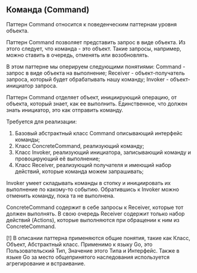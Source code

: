 
## Команда (Command)

Паттерн Command относится к поведенческим паттернам уровня объекта.

Паттерн Command позволяет представить запрос в виде объекта. Из этого следует, что команда - это объект. Такие запросы, например, можно ставить в очередь, отменять или возобновлять.

В этом паттерне мы оперируем следующими понятиями:
Command - запрос в виде объекта на выполнение;
Receiver - объект-получатель запроса, который будет обрабатывать нашу команду;
Invoker - объект-инициатор запроса.

Паттерн Command отделяет объект, инициирующий операцию, от объекта, который знает, как ее выполнить. Единственное, что должен знать инициатор, это как отправить команду.

Требуется для реализации:

1. Базовый абстрактный класс Command описывающий интерфейс команды;
2. Класс ConcreteCommand, реализующий команду;
3. Класс Invoker, реализующий инициатора, записывающий команду и провоцирующий её выполнение;
4. Класс Receiver, реализующий получателя и имеющий набор действий, которые команда можем запрашивать;

Invoker умеет складывать команды в стопку и инициировать их выполнение по какому-то событию. Обратившись к Invoker можно отменить команду, пока та не выполнена.

ConcreteCommand содержит в себе запросы к Receiver, которые тот должен выполнять. В свою очередь Receiver содержит только набор действий (Actions), которые выполняются при обращении к ним из ConcreteCommand.

[!] В описании паттерна применяются общие понятия, такие как Класс, Объект, Абстрактный класс. Применимо к языку Go, это Пользовательский Тип, Значение этого Типа и Интерфейс. Также в языке Go за место общепринятого наследования используется агрегирование и встраивание.